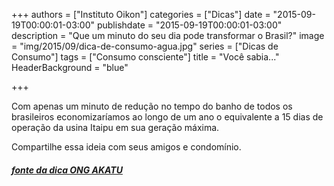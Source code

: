 +++
authors = ["Instituto Oikon"]
categories = ["Dicas"]
date = "2015-09-19T00:00:01-03:00"
publishdate = "2015-09-19T00:00:01-03:00"
description = "Que um minuto do seu dia pode transformar o Brasil?"
image = "img/2015/09/dica-de-consumo-agua.jpg"
series = ["Dicas de Consumo"]
tags = ["Consumo consciente"]
title = "Você sabia..."
  HeaderBackground = "blue"

+++

Com apenas um minuto de redução no tempo do banho de todos os brasileiros economizaríamos ao longo de um ano o equivalente a 15 dias de operação da usina Itaipu em sua geração máxima.


Compartilhe essa ideia com seus amigos e condomínio.


##### [fonte da dica ONG AKATU](http://www.akatu.org.br/Dicas)
